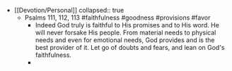 - [[Devotion/Personal]]
  collapsed:: true
	- Psalms 111, 112, 113 #faithfulness #goodness #provisions #favor
		- Indeed God truly is faithful to His promises and to His word. He will never forsake His people. From material needs to physical needs and even for emotional needs, God provides and is the best provider of it. Let go of doubts and fears, and lean on God's  faithfulness.
		-